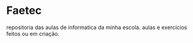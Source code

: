 # Faetec
 repositoria das aulas de informatica da minha escola. aulas e exercícios feitos ou em criação.
